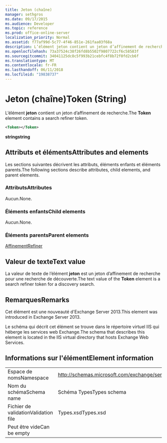 ```yaml
---
title: Jeton (chaîne)
manager: sethgros
ms.date: 09/17/2015
ms.audience: Developer
ms.topic: reference
ms.prod: office-online-server
localization_priority: Normal
ms.assetid: f77af99d-5c77-4f46-851e-261faa03f68a
description: L’élément jeton contient un jeton d’affinement de recherche.
ms.openlocfilehash: 73a37524c38f26fd8b5502f9807722cf6c58583f
ms.sourcegitcommit: 34041125dc8c5f993b21cebfc4f8b72f0fd2cb6f
ms.translationtype: MT
ms.contentlocale: fr-FR
ms.lasthandoff: 06/11/2018
ms.locfileid: "19838737"
---
```

# <a name="token-string"></a><span data-ttu-id="d9aa8-103">Jeton (chaîne)</span><span class="sxs-lookup"><span data-stu-id="d9aa8-103">Token (String)</span></span>

<span data-ttu-id="d9aa8-104">L’élément **jeton** contient un jeton d’affinement de recherche.</span><span class="sxs-lookup"><span data-stu-id="d9aa8-104">The **Token** element contains a search refiner token.</span></span> 
  
```XML
<Token></Token>
```

 <span data-ttu-id="d9aa8-105">**string**</span><span class="sxs-lookup"><span data-stu-id="d9aa8-105">**string**</span></span>
## <a name="attributes-and-elements"></a><span data-ttu-id="d9aa8-106">Attributs et éléments</span><span class="sxs-lookup"><span data-stu-id="d9aa8-106">Attributes and elements</span></span>

<span data-ttu-id="d9aa8-107">Les sections suivantes décrivent les attributs, éléments enfants et éléments parents.</span><span class="sxs-lookup"><span data-stu-id="d9aa8-107">The following sections describe attributes, child elements, and parent elements.</span></span>
  
### <a name="attributes"></a><span data-ttu-id="d9aa8-108">Attributs</span><span class="sxs-lookup"><span data-stu-id="d9aa8-108">Attributes</span></span>

<span data-ttu-id="d9aa8-109">Aucun.</span><span class="sxs-lookup"><span data-stu-id="d9aa8-109">None.</span></span>
  
### <a name="child-elements"></a><span data-ttu-id="d9aa8-110">Éléments enfants</span><span class="sxs-lookup"><span data-stu-id="d9aa8-110">Child elements</span></span>

<span data-ttu-id="d9aa8-111">Aucun.</span><span class="sxs-lookup"><span data-stu-id="d9aa8-111">None.</span></span>
  
### <a name="parent-elements"></a><span data-ttu-id="d9aa8-112">Éléments parents</span><span class="sxs-lookup"><span data-stu-id="d9aa8-112">Parent elements</span></span>

[<span data-ttu-id="d9aa8-113">Affinement</span><span class="sxs-lookup"><span data-stu-id="d9aa8-113">Refiner</span></span>](refiner.md)
  
## <a name="text-value"></a><span data-ttu-id="d9aa8-114">Valeur de texte</span><span class="sxs-lookup"><span data-stu-id="d9aa8-114">Text value</span></span>

<span data-ttu-id="d9aa8-115">La valeur de texte de l’élément **jeton** est un jeton d’affinement de recherche pour une recherche de découverte.</span><span class="sxs-lookup"><span data-stu-id="d9aa8-115">The text value of the **Token** element is a search refiner token for a discovery search.</span></span> 
  
## <a name="remarks"></a><span data-ttu-id="d9aa8-116">Remarques</span><span class="sxs-lookup"><span data-stu-id="d9aa8-116">Remarks</span></span>

<span data-ttu-id="d9aa8-117">Cet élément est une nouveauté d'Exchange Server 2013.</span><span class="sxs-lookup"><span data-stu-id="d9aa8-117">This element was introduced in Exchange Server 2013.</span></span>
  
<span data-ttu-id="d9aa8-118">Le schéma qui décrit cet élément se trouve dans le répertoire virtuel IIS qui héberge les services web Exchange.</span><span class="sxs-lookup"><span data-stu-id="d9aa8-118">The schema that describes this element is located in the IIS virtual directory that hosts Exchange Web Services.</span></span>
  
## <a name="element-information"></a><span data-ttu-id="d9aa8-119">Informations sur l'élément</span><span class="sxs-lookup"><span data-stu-id="d9aa8-119">Element information</span></span>

|||
|:-----|:-----|
|<span data-ttu-id="d9aa8-120">Espace de noms</span><span class="sxs-lookup"><span data-stu-id="d9aa8-120">Namespace</span></span>  <br/> |http://schemas.microsoft.com/exchange/services/2006/types  <br/> |
|<span data-ttu-id="d9aa8-121">Nom du schéma</span><span class="sxs-lookup"><span data-stu-id="d9aa8-121">Schema name</span></span>  <br/> |<span data-ttu-id="d9aa8-122">Schéma Types</span><span class="sxs-lookup"><span data-stu-id="d9aa8-122">Types schema</span></span>  <br/> |
|<span data-ttu-id="d9aa8-123">Fichier de validation</span><span class="sxs-lookup"><span data-stu-id="d9aa8-123">Validation file</span></span>  <br/> |<span data-ttu-id="d9aa8-124">Types.xsd</span><span class="sxs-lookup"><span data-stu-id="d9aa8-124">Types.xsd</span></span>  <br/> |
|<span data-ttu-id="d9aa8-125">Peut être vide</span><span class="sxs-lookup"><span data-stu-id="d9aa8-125">Can be empty</span></span>  <br/> ||
   

